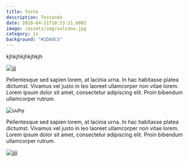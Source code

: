 ```yaml
---
title: Teste
description: Testando
date: 2020-04-21T10:53:21.000Z
image: /assets/img/volcano.jpg
category: js
background: "#2DA0C3"
---
```

kjhkjhkjhkjhkjh

![jjj](/assets/img/lake.jpg)

Pellentesque sed sapien lorem, at lacinia urna. In hac habitasse platea dictumst. Vivamus vel justo in leo laoreet ullamcorper non vitae lorem. Lorem ipsum dolor sit amet, consectetur adipiscing elit. Proin bibendum ullamcorper rutrum.

![uuhy](/assets/img/ocean.jpg)

Pellentesque sed sapien lorem, at lacinia urna. In hac habitasse platea dictumst. Vivamus vel justo in leo laoreet ullamcorper non vitae lorem. Lorem ipsum dolor sit amet, consectetur adipiscing elit. Proin bibendum ullamcorper rutrum.

![jjjj](/assets/img/cover.png)
